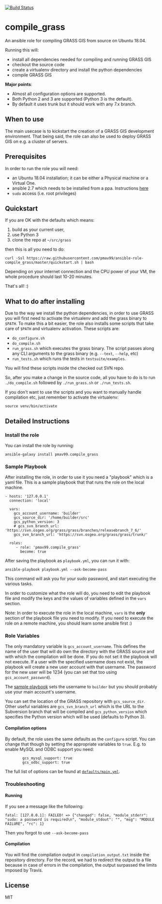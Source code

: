[![Build Status](https://travis-ci.com/pmav99/ansible-role-compile_grass.svg?branch=master)](https://travis-ci.com/pmav99/ansible-role-compile_grass)

compile_grass
=============

An ansible role for compiling GRASS GIS from source on Ubuntu 18.04.

Running this will:

- install all dependencies needed for compiling and running GRASS GIS
- checkout the source code
- create a virtualenv directory and install the python dependencies
- compile GRASS GIS

**Major points**:

- Almost all configuration options are supported.
- Both Python 2 and 3 are supported (Python 3 is the default).
- By default it uses trunk but it should work with any 7.x branch.

When to use
-----------

The main usecase is to kickstart the creation of a GRASS GIS development environment.
That being said, the role can also be used to deploy GRASS GIS on e.g. a cluster of servers.

Prerequisites
-------------

In order to run the role you will need:

- an Ubuntu 18.04 installation; it can be either a Physical machine or a Virtual One.
- ansible 2.7 which needs to be installed from a ppa. Instructions
[here](https://docs.ansible.com/ansible/latest/installation_guide/intro_installation.html#latest-releases-via-apt-ubuntu)
- `sudo` access (i.e. root privileges) 

Quickstart
----------

If you are OK with the defaults which means:

1. build as your current user,
2. use Python 3
3. clone the repo at `~/src/grass`

then this is all you need to do:

    curl -Ssl https://raw.githubusercontent.com/pmav99/ansible-role-compile_grass/master/quickstart.sh | bash

Depending on your internet connection and the CPU power of your VM, the whole procedure
should last 10-20 minutes.

That's all! :)

What to do after installing
---------------------------

Due to the way we install the python dependencies, in order to use GRASS you will first
need to activate the virtualenv and add the grass binary to `$PATH`.  To make this a bit
easier, the role also installs some scripts that take care of `$PATH` and virtualenv
activation. These scripts are:

- `do_configure.sh`
- `do_compile.sh`
- `run_grass.sh` which executes the grass binary. The script passes along any CLI
    arguments to the grass binary (e.g. `--text`, `--help`, etc)
- `run_tests.sh` which runs the tests in `testsuite/examples`.

You will find these scripts inside the checked out SVN repo.

So, after you make a change in the source code, all you have to do is to run
`./do_compile.sh` followed by `./run_grass.sh` or `./run_tests.sh`.

If you don't want to use the scripts and you want to manually handle compilation etc,
just remember to activate the virtualenv:

```
source venv/bin/activate
```

Detailed Instructions
---------------------

### Install the role

You can install the role by running:

    ansible-galaxy install pmav99.compile_grass

### Sample Playbook

After installing the role, in order to use it you need a "playbook" which is a yaml
file.  This is a sample playbook that that runs the role on the local machine.

    - hosts: '127.0.0.1'
      connection: 'local'

      vars:
        gcs_account_username: 'builder'
        gcs_source_dir: '/home/builder/src'
        gcs_python_version: 3
        # gcs_svn_branch_url: 'https://svn.osgeo.org/grass/grass/branches/releasebranch_7_6/'
        gcs_svn_branch_url: 'https://svn.osgeo.org/grass/grass/trunk/'

      roles:
         - role: 'pmav99.compile_grass'
           become: true

After saving the playbook as `playbook.yml`, you can run it with:

    ansible-playbook playbook.yml --ask-become-pass

This command will ask you for your sudo password, and start executing the various tasks.

In order to customize what the role will do, you need to edit the playbook file and
modify the keys and the values of variables defined in the `vars` section.

Note: In order to execute the role in the local machine, `vars` is the **only** section
of the playbook file you need to modify. If you need to execute the role on a remote
machine, you should learn some ansible first :)

### Role Variables

The only mandatory variable is `gcs_account_username`. This defines the name of the user
that will do own the directory with the GRASS source and with which the compilation will
be done. If you do not set it the playbook will not execute. If a user with the
specified username does not exist, the playbook will create a new user account with that
username.  The password for the new user will be 1234 (you can set that too using
`gcs_account_password`).

The [sample
playbook](https://github.com/pmav99/ansible-role-compile_grass/blob/master/compile_grass.yml)
sets the username to `builder` but you should probably use your main account's username.

You can set the location of the GRASS repository with `gcs_source_dir`. Other useful
variables are `gcs_svn_branch_url` which is the URL to the Subversion branch that will
be compiled and `gcs_python_version` which specifies the Python version which will be
used (defaults to Python 3).

#### Compilation options

By default, the role uses the same defaults as the `configure` script. You can change
that though by setting the appropriate variables to `true`. E.g. to enable MySQL and
ODBC support you need:

```
        gcs_mysql_support: true
        gcs_odbc_support: true
```

The full list of options can be found at
[`defaults/main.yml`](https://github.com/pmav99/ansible-role-compile_grass/blob/master/defaults/main.yml).

### Troubleshooting

#### Running

If you see a message like the following:
```
fatal: [127.0.0.1]: FAILED! => {"changed": false, "module_stderr": "sudo: a password is required\n", "module_stdout": "", "msg": "MODULE FAILURE", "rc": 1}
```
Then you forgot to use `--ask-become-pass`

#### Compilation

You will find the compilation output in `compilation_output.txt` inside the repository
directory. For the record, we had to redirect the output to a file because in case of 
errors in the compilation, the output surpassed the limits imposed by Travis.

License
-------

MIT
